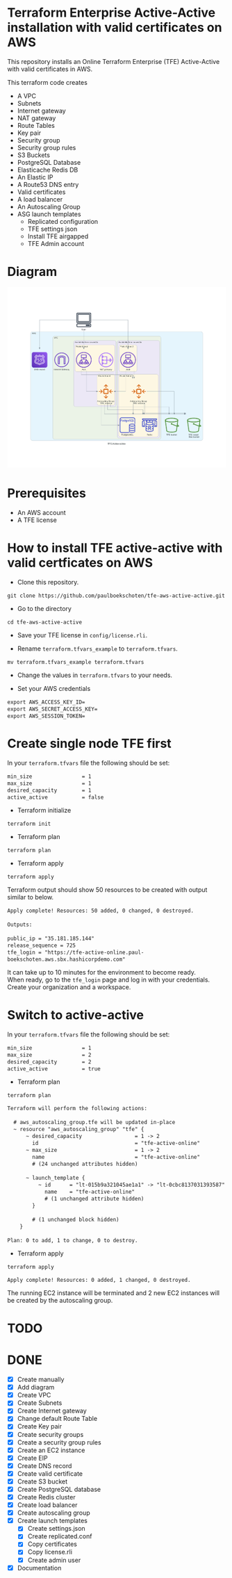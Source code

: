 # Terraform Enterprise Active-Active installation with valid certificates on AWS  
This repository installs an Online Terraform Enterprise (TFE) Active-Active with valid certificates in AWS.  

This terraform code creates
- A VPC
- Subnets
- Internet gateway
- NAT gateway
- Route Tables
- Key pair
- Security group
- Security group rules
- S3 Buckets
- PostgreSQL Database
- Elasticache Redis DB
- An Elastic IP
- A Route53 DNS entry
- Valid certificates
- A load balancer
- An Autoscaling Group
- ASG launch templates
  - Replicated configuration
  - TFE settings json
  - Install TFE airgapped
  - TFE Admin account

# Diagram
![](diagram/tfe_active-active.png)

# Prerequisites
 - An AWS account
 - A TFE license

# How to install TFE active-active with valid certficates on AWS
- Clone this repository.  
```
git clone https://github.com/paulboekschoten/tfe-aws-active-active.git
```

- Go to the directory 
```
cd tfe-aws-active-active
```

- Save your TFE license in `config/license.rli`.  

- Rename `terraform.tfvars_example` to `terraform.tfvars`.  
```
mv terraform.tfvars_example terraform.tfvars
```

- Change the values in `terraform.tfvars` to your needs.

- Set your AWS credentials
```
export AWS_ACCESS_KEY_ID=
export AWS_SECRET_ACCESS_KEY=
export AWS_SESSION_TOKEN=
```

# Create single node TFE first
In your `terraform.tfvars` file the following should be set:
```
min_size                = 1
max_size                = 1
desired_capacity        = 1
active_active           = false
```

- Terraform initialize
```
terraform init
```
- Terraform plan
```
terraform plan
```

- Terraform apply
```
terraform apply
```

Terraform output should show 50 resources to be created with output similar to below. 
```
Apply complete! Resources: 50 added, 0 changed, 0 destroyed.

Outputs:

public_ip = "35.181.185.144"
release_sequence = 725
tfe_login = "https://tfe-active-online.paul-boekschoten.aws.sbx.hashicorpdemo.com"
```
It can take up to 10 minutes for the environment to become ready.  
When ready, go to the `tfe_login` page and log in with your credentials.  
Create your organization and a workspace.  

# Switch to active-active
In your `terraform.tfvars` file the following should be set:
```
min_size                = 1
max_size                = 2
desired_capacity        = 2
active_active           = true
```

- Terraform plan
```
terraform plan
```
```
Terraform will perform the following actions:

  # aws_autoscaling_group.tfe will be updated in-place
  ~ resource "aws_autoscaling_group" "tfe" {
      ~ desired_capacity                 = 1 -> 2
        id                               = "tfe-active-online"
      ~ max_size                         = 1 -> 2
        name                             = "tfe-active-online"
        # (24 unchanged attributes hidden)

      ~ launch_template {
          ~ id      = "lt-015b9a321045ae1a1" -> "lt-0cbc8137031393587"
            name    = "tfe-active-online"
            # (1 unchanged attribute hidden)
        }

        # (1 unchanged block hidden)
    }

Plan: 0 to add, 1 to change, 0 to destroy.
```

- Terraform apply
```
terraform apply
```
```
Apply complete! Resources: 0 added, 1 changed, 0 destroyed.
```

The running EC2 instance will be terminated and 2 new EC2 instances will be created by the autoscaling group.  

# TODO

# DONE
- [x] Create manually
- [x] Add diagram
- [x] Create VPC
- [x] Create Subnets
- [x] Create Internet gateway
- [x] Change default Route Table
- [x] Create Key pair
- [x] Create security groups
- [x] Create a security group rules
- [x] Create an EC2 instance
- [x] Create EIP
- [x] Create DNS record
- [x] Create valid certificate
- [x] Create S3 bucket
- [x] Create PostgreSQL database
- [x] Create Redis cluster
- [x] Create load balancer
- [x] Create autoscaling group
- [x] Create launch templates 
  - [x] Create settings.json
  - [x] Create replicated.conf
  - [x] Copy certificates
  - [x] Copy license.rli
  - [x] Create admin user
- [x] Documentation